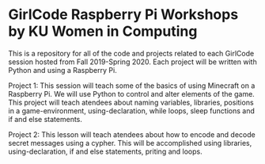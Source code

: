# GirlCode Raspberry Pi Workshops by KU Women in Computing
This is a repository for all of the code and projects related to each GirlCode session hosted from Fall 2019-Spring 2020. Each project will be written with Python and using a Raspberry Pi.

Project 1: This session will teach some of the basics of using Minecraft on a Raspberry Pi. We will use Python to control and alter elements of the game. This project will teach atendees about naming variables, libraries, positions in a game-environment, using-declaration, while loops, sleep functions and if and else statements.

Project 2: This lesson will teach atendees about how to encode and decode secret messages using a cypher. This will be accomplished using libraries, using-declaration, if and else statements, priting and loops.
